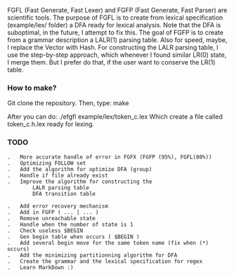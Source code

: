 FGFL (Fast Generate, Fast Lexer) and FGFP (Fast Generate, Fast Parser)
are scientific tools.
The purpose of FGFL is to create from lexical specification (example/lex/ folder)
a DFA ready for lexical analysis. Note that the DFA is suboptimal, in the future,
I attempt to fix this. 
The goal of FGFP is to create from a grammar description a LALR(1) parsing table.
Also for speed, maybe, I replace the Vector with Hash.
For constructing the LALR parsing table, I use the step-by-step approach, which
whenever I found similar LR(0) state, I merge them.
But I prefer do that, if the user want to conserve the LR(1) table.

### How to make? ###
Git clone the repository.
Then, type: make

After you can do: ./efgfl example/lex/token_c.lex
Which create a file called token_c.h.lex ready for lexing.

### TODO ###
    .   More accurate handle of error in FGFX (FGFP (95%), FGFL(80%))
    .   Optimizing FOLLOW set
    .   Add the algorithm for optimize DFA (group)
    .   Handle if file already exist
    .   Improve the algorithm for constructing the
            LALR parsing table
            DFA transition table

    .   Add error recovery mechanism
    .   Add in FGFP ( ... | ... )
    .   Remove unreachable state
    .   Handle when the number of state is 1
    .   Check useless $BEGIN
    .   Gen begin table when occurs ( $BEGIN )
    .   Add several begin move for the same token name (fix when (*) occurs)
    .   Add the minimizing partitionning algorithm for DFA
    .   Create the grammar and the lexical specification for regex
    .   Learn MarkDown :)


